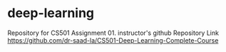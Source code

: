 # deep-learning
Repository for CS501 Assignment 01.
instructor's github Repository Link https://github.com/dr-saad-la/CS501-Deep-Learning-Complete-Course
